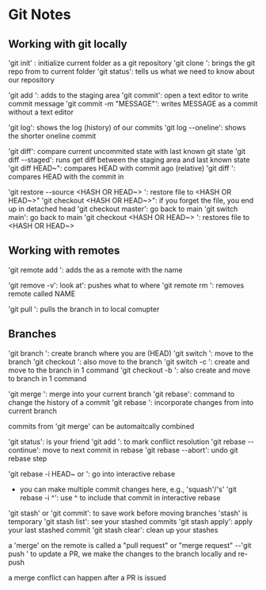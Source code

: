 # Git Notes

## Working with git locally
'git init' : initialize current folder as a git repository
'git clone <URL>': brings the git repo from <URL> to current folder
'git status': tells us what we need to know about our repository

'git add <FILE>': adds <FILE> to the staging area
'git commit': open a text editor to write commit message
'git commit -m "MESSAGE"': writes MESSAGE as a commit without a text editor

'git log': shows the log (history) of our commits
'git log --oneline': shows the shorter oneline commit

'git diff': compare current uncommited state with last known git state
'git diff --staged': runs get diff between the staging area and last known state
'git diff HEAD~<NUMBER>": compares HEAD with commit <NUMBER> ago (relative)
'git diff <HASH>': compares HEAD with the commit in <HASH>

'git restore --source <HASH OR HEAD~> <FILE>': restore file to <HASH OR HEAD~>"
'git checkout <HASH OR HEAD~>": if you forget the file, you end up in detached head
'git checkout master': go back to main
'git switch main': go back to main
'git checkout <HASH OR HEAD~> <FILE>': restores file to <HASH OR HEAD~>

## Working with remotes

'git remote add <NAME> <URL>': adds the <URL> as a remote with the name <NAME>

'git remove -v': look at': pushes what to where
'git remote rm <NAME>': removes remote called NAME 

'git pull <WHERE><WHAT>': pulls the <WHAT> branch in <WHERE> to local comupter


## Branches

'git branch <NAME>': create branch <NAME> where you are (HEAD)
'git switch <NAME>': move to the branch <NAME>
'git checkout <NAME>': also move to the branch <NAME>
'git switch -c <NAME>': create and move to the branch <NAME> in 1 command
'git checkout -b <NAME>': also create and move to branch <NAME> in 1 command

'git merge <BRANCH>': merge <BRANCH> into your current branch
'git rebase': command to change the history of a commit
'git rebase <BRANCH>': incorporate changes from <BRANCH> into current branch

commits from 'git merge' can be automaitcally combined

'git status': is your friend
'git add <FILE>': to mark conflict resolution
'git rebase --continue': move to next commit in rebase
'git rebase --abort': undo git rebase step

'git rebase -i <COMMIT> HEAD~ or <HASH>': go into interactive rebase
- you can make multiple commit changes here, e.g., 'squash'/'s'
'git rebase -i <HASH>^': use ^ to include that commit in interactive rebase

'git stash' or 'git commit': to save work before moving branches
'stash' is temporary
'git stash list': see your stashed commits
'git stash apply': apply your last stashed commit
'git stash clear': clean up your stashes

a 'merge' on the remote is called a "pull request" or "merge request"
--'git push <WHERE> <WHAT>'
to update a PR, we make the changes to the branch locally and re-push

a merge conflict can happen after a PR is issued
